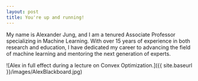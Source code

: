 ```yaml
---
layout: post
title: You're up and running!
---
```


My name is Alexander Jung, and I am a tenured Associate Professor specializing in Machine Learning. With over 15 years of 
experience in both research and education, I have dedicated my career to advancing the field of machine learning and mentoring the next generation of experts.
 
![Alex in full effect during a lecture on Convex Optimization.]({{ site.baseurl }}/images/AlexBlackboard.jpg)
